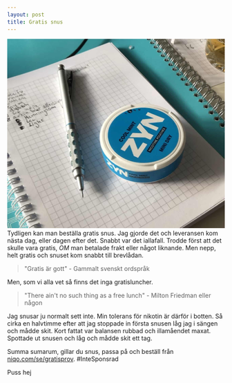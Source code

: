 ```yaml
---
layout: post
title: Gratis snus
---
```

![snusen](/images/snus-min.jpeg)
Tydligen kan man beställa gratis snus. Jag gjorde det och leveransen kom nästa dag, eller dagen efter det. Snabbt var det iallafall. Trodde först att det skulle vara gratis, *OM* man betalade frakt eller något liknande. Men nepp, helt gratis och snuset kom snabbt till brevlådan. 

>"Gratis är gott" - Gammalt svenskt ordspråk

Men, som vi alla vet så finns det inga gratisluncher. 

>"There ain't no such thing as a free lunch" - Milton Friedman eller någon

Jag snusar ju normalt sett inte. Min tolerans för nikotin är därför i botten. Så cirka en halvtimme efter att jag stoppade in första snusen låg jag i sängen och mådde skit. Kort fattat var balansen rubbad och illamåendet maxat. Spottade ut snusen och låg och mådde skit ett tag. 

Summa sumarum, gillar du snus, passa på och beställ från [niqo.com/se/gratisprov](https://www.niqo.com/se/gratisprov/). #InteSponsrad

Puss hej
